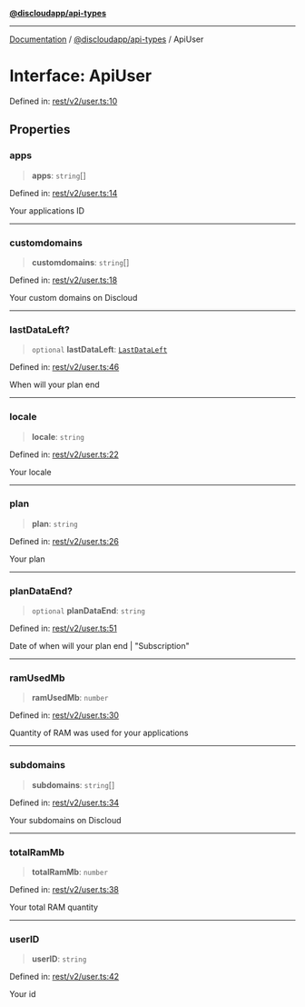 [**@discloudapp/api-types**](../README.md)

***

[Documentation](../../../packages.md) / [@discloudapp/api-types](../README.md) / ApiUser

# Interface: ApiUser

Defined in: [rest/v2/user.ts:10](https://github.com/discloud/discloud.app/blob/bfcb626f6315ac03eb36b36e57f162cd101e1996/packages/api-types/rest/v2/user.ts#L10)

## Properties

### apps

> **apps**: `string`[]

Defined in: [rest/v2/user.ts:14](https://github.com/discloud/discloud.app/blob/bfcb626f6315ac03eb36b36e57f162cd101e1996/packages/api-types/rest/v2/user.ts#L14)

Your applications ID

***

### customdomains

> **customdomains**: `string`[]

Defined in: [rest/v2/user.ts:18](https://github.com/discloud/discloud.app/blob/bfcb626f6315ac03eb36b36e57f162cd101e1996/packages/api-types/rest/v2/user.ts#L18)

Your custom domains on Discloud

***

### lastDataLeft?

> `optional` **lastDataLeft**: [`LastDataLeft`](LastDataLeft.md)

Defined in: [rest/v2/user.ts:46](https://github.com/discloud/discloud.app/blob/bfcb626f6315ac03eb36b36e57f162cd101e1996/packages/api-types/rest/v2/user.ts#L46)

When will your plan end

***

### locale

> **locale**: `string`

Defined in: [rest/v2/user.ts:22](https://github.com/discloud/discloud.app/blob/bfcb626f6315ac03eb36b36e57f162cd101e1996/packages/api-types/rest/v2/user.ts#L22)

Your locale

***

### plan

> **plan**: `string`

Defined in: [rest/v2/user.ts:26](https://github.com/discloud/discloud.app/blob/bfcb626f6315ac03eb36b36e57f162cd101e1996/packages/api-types/rest/v2/user.ts#L26)

Your plan

***

### planDataEnd?

> `optional` **planDataEnd**: `string`

Defined in: [rest/v2/user.ts:51](https://github.com/discloud/discloud.app/blob/bfcb626f6315ac03eb36b36e57f162cd101e1996/packages/api-types/rest/v2/user.ts#L51)

Date of when will your plan end
| "Subscription"

***

### ramUsedMb

> **ramUsedMb**: `number`

Defined in: [rest/v2/user.ts:30](https://github.com/discloud/discloud.app/blob/bfcb626f6315ac03eb36b36e57f162cd101e1996/packages/api-types/rest/v2/user.ts#L30)

Quantity of RAM was used for your applications

***

### subdomains

> **subdomains**: `string`[]

Defined in: [rest/v2/user.ts:34](https://github.com/discloud/discloud.app/blob/bfcb626f6315ac03eb36b36e57f162cd101e1996/packages/api-types/rest/v2/user.ts#L34)

Your subdomains on Discloud

***

### totalRamMb

> **totalRamMb**: `number`

Defined in: [rest/v2/user.ts:38](https://github.com/discloud/discloud.app/blob/bfcb626f6315ac03eb36b36e57f162cd101e1996/packages/api-types/rest/v2/user.ts#L38)

Your total RAM quantity

***

### userID

> **userID**: `string`

Defined in: [rest/v2/user.ts:42](https://github.com/discloud/discloud.app/blob/bfcb626f6315ac03eb36b36e57f162cd101e1996/packages/api-types/rest/v2/user.ts#L42)

Your id
